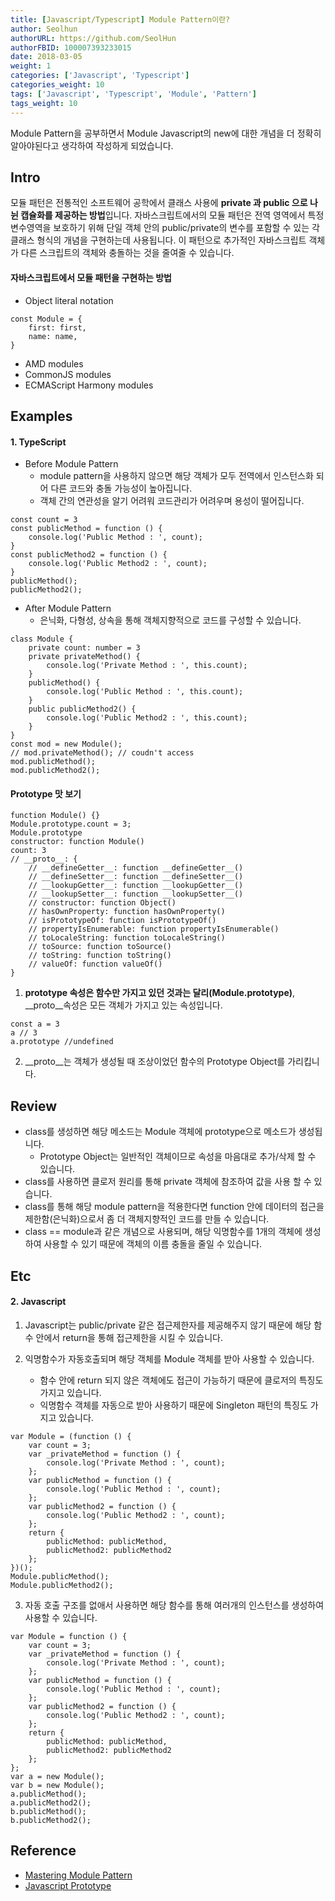 ```yaml
---
title: [Javascript/Typescript] Module Pattern이란?
author: Seolhun
authorURL: https://github.com/SeolHun
authorFBID: 100007393233015
date: 2018-03-05
weight: 1
categories: ['Javascript', 'Typescript']
categories_weight: 10
tags: ['Javascript', 'Typescript', 'Module', 'Pattern']
tags_weight: 10
---
```

Module Pattern을 공부하면서 Module Javascript의 new에 대한 개념을 더 정확히 알아야된다고 생각하여 작성하게 되었습니다.


## Intro
모듈 패턴은 전통적인 소프트웨어 공학에서 클래스 사용에 **private 과 public 으로 나뉜 캡슐화를 제공하는 방법**입니다.
자바스크립트에서의 모듈 패턴은 전역 영역에서 특정 변수영역을 보호하기 위해 단일 객체 안의 public/private의 변수를 포함할 수 있는 각 클래스 형식의 개념을 구현하는데 사용됩니다.
이 패턴으로 추가적인 자바스크립트 객체가 다른 스크립트의 객체와 충돌하는 것을 줄여줄 수 있습니다.

#### 자바스크립트에서 모듈 패턴을 구현하는 방법
- Object literal notation

```tsx
const Module = {
    first: first,
    name: name,
}
```

- AMD modules
- CommonJS modules
- ECMAScript Harmony modules

## Examples
#### 1. TypeScript
- Before Module Pattern
    - module pattern을 사용하지 않으면 해당 객체가 모두 전역에서 인스턴스화 되어 다른 코드와 충돌 가능성이 높아집니다.
    - 객체 간의 연관성을 알기 어려워 코드관리가 어려우며 용성이 떨어집니다.

```tsx
const count = 3
const publicMethod = function () {
    console.log('Public Method : ', count);
}
const publicMethod2 = function () {
    console.log('Public Method2 : ', count);
}
publicMethod();
publicMethod2();
```

- After Module Pattern
    - 은닉화, 다형성, 상속을 통해 객체지향적으로 코드를 구성할 수 있습니다.

```tsx
class Module {
    private count: number = 3
    private privateMethod() {
        console.log('Private Method : ', this.count);
    }
    publicMethod() {
        console.log('Public Method : ', this.count);
    }
    public publicMethod2() {
        console.log('Public Method2 : ', this.count);
    }
}
const mod = new Module();
// mod.privateMethod(); // coudn't access
mod.publicMethod();
mod.publicMethod2();
```

#### Prototype 맛 보기
```tsx
function Module() {}
Module.prototype.count = 3;
Module.prototype
constructor: function Module()
count: 3
// __proto__: {
    // __defineGetter__: function __defineGetter__()
    // __defineSetter__: function __defineSetter__()
    // __lookupGetter__: function __lookupGetter__()
    // __lookupSetter__: function __lookupSetter__()
    // constructor: function Object()
    // hasOwnProperty: function hasOwnProperty()
    // isPrototypeOf: function isPrototypeOf()
    // propertyIsEnumerable: function propertyIsEnumerable()
    // toLocaleString: function toLocaleString()
    // toSource: function toSource()
    // toString: function toString()
    // valueOf: function valueOf()
}
```

1. **prototype 속성은 함수만 가지고 있던 것과는 달리(Module.prototype)**, __proto__속성은 모든 객체가 가지고 있는 속성입니다.

```tsx
const a = 3
a // 3
a.prototype //undefined
```

2. __proto__는 객체가 생성될 때 조상이었던 함수의 Prototype Object를 가리킵니다.

## Review
- class를 생성하면 해당 메소드는 Module 객체에 prototype으로 메소드가 생성됩니다.
    - Prototype Object는 일반적인 객체이므로 속성을 마음대로 추가/삭제 할 수 있습니다.
- class를 사용하면 클로저 원리를 통해 private 객체에 참조하여 값을 사용 할 수 있습니다.
- class를 통해 해당 module pattern을 적용한다면 function 안에 데이터의 접근을 제한함(은닉화)으로서 좀 더 객체지향적인 코드를 만들 수 있습니다.
- class == module과 같은 개념으로 사용되며, 해당 익명함수를 1개의 객체에 생성하여 사용할 수 있기 때문에 객체의 이름 충돌을 줄일 수 있습니다.

## Etc
#### 2. Javascript
1. Javascript는 public/private 같은 접근제한자를 제공해주지 않기 때문에 해당 함수 안에서 return을 통해 접근제한을 시킬 수 있습니다.

2. 익명함수가 자동호출되며 해당 객체를 Module 객체를 받아 사용할 수 있습니다.
    - 함수 안에 return 되지 않은 객체에도 접근이 가능하기 때문에 클로저의 특징도 가지고 있습니다.
    - 익명함수 객체를 자동으로 받아 사용하기 때문에 Singleton 패턴의 특징도 가지고 있습니다.

```tsx
var Module = (function () {
    var count = 3;
    var _privateMethod = function () {
        console.log('Private Method : ', count);
    };
    var publicMethod = function () {
        console.log('Public Method : ', count);
    };
    var publicMethod2 = function () {
        console.log('Public Method2 : ', count);
    };
    return {
        publicMethod: publicMethod,
        publicMethod2: publicMethod2
    };
})();
Module.publicMethod();
Module.publicMethod2();
```

3. 자동 호출 구조를 없애서 사용하면 해당 함수를 통해 여러개의 인스턴스를 생성하여 사용할 수 있습니다.

```tsx
var Module = function () {
    var count = 3;
    var _privateMethod = function () {
        console.log('Private Method : ', count);
    };
    var publicMethod = function () {
        console.log('Public Method : ', count);
    };
    var publicMethod2 = function () {
        console.log('Public Method2 : ', count);
    };
    return {
        publicMethod: publicMethod,
        publicMethod2: publicMethod2
    };
};
var a = new Module();
var b = new Module();
a.publicMethod();
a.publicMethod2();
b.publicMethod();
b.publicMethod2();
```

## Reference
- [Mastering Module Pattern](https://toddmotto.com/mastering-the-module-pattern/)
- [Javascript Prototype](https://medium.com/@bluesh55/javascript-prototype-%EC%9D%B4%ED%95%B4%ED%95%98%EA%B8%B0-f8e67c286b67)
